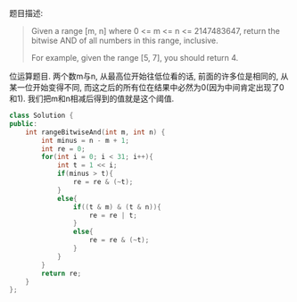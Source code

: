 题目描述:

> Given a range [m, n] where 0 <= m <= n <= 2147483647, return the bitwise AND of all numbers in this range, inclusive.
>
> For example, given the range [5, 7], you should return 4.

位运算题目. 两个数m与n, 从最高位开始往低位看的话, 前面的许多位是相同的, 从某一位开始变得不同, 而这之后的所有位在结果中必然为0(因为中间肯定出现了0和1). 我们把m和n相减后得到的值就是这个阈值.

```c++
class Solution {
public:
    int rangeBitwiseAnd(int m, int n) {
        int minus = n - m + 1;
        int re = 0;
        for(int i = 0; i < 31; i++){
            int t = 1 << i;
            if(minus > t){
                re = re & (~t);
            }
            else{
                if((t & m) & (t & n)){
                    re = re | t;
                }
                else{
                    re = re & (~t);
                }
            }
        }
        return re;
    }
};
```

